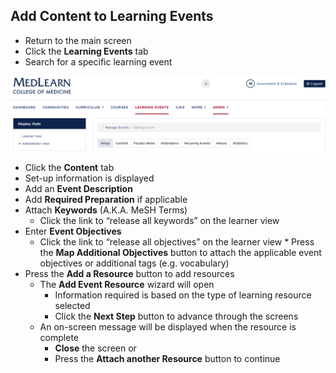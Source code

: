 ## Add Content to Learning Events
* Return to the main screen
* Click the **Learning Events** tab
* Search for a specific learning event

![Learning Event](./images/LearningEvents_Coordinator.png)

* Click the **Content** tab
* Set-up information is displayed
* Add an **Event Description**
* Add **Required Preparation** if applicable
* Attach **Keywords** (A.K.A. MeSH Terms)
	* Click the link to “release all keywords” on the learner view
* Enter **Event Objectives**
	* Click the link to “release all objectives” on the learner view	* Press the **Map Additional Objectives** button to attach the applicable event objectives or additional tags (e.g. vocabulary)
* Press the **Add a Resource** button to add resources
	* The **Add Event Resource** wizard will open
		* Information required is based on the type of learning resource selected	
		* Click the **Next Step** button to advance through the screens	
	* An on-screen message will be displayed when the resource is complete
		* **Close** the screen or
		* Press the **Attach another Resource** button to continue

